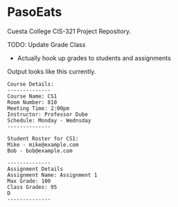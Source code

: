 # PasoEats
Cuesta College CIS-321 Project Repository.

TODO:
Update Grade Class
 - Actually hook up grades to students and assignments

Output looks like this currently.
```
Course Details:
--------------
Course Name: CS1
Room Number: 810
Meeting Time: 2:00pm
Instructor: Professor Dube
Schedule: Monday - Wednsday
--------------

Student Roster for CS1:
Mike - mike@example.com
Bob - bob@example.com

--------------
Assignment Details
Assignment Name: Assignment 1
Max Grade: 100
Class Grades: 95
D
--------------
```

